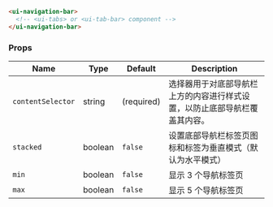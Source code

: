 ```html
<ui-navigation-bar>
  <!-- <ui-tabs> or <ui-tab-bar> component -->
</ui-navigation-bar>
```

### Props

| Name              | Type    | Default    | Description                                                                |
| ----------------- | ------- | ---------- | -------------------------------------------------------------------------- |
| `contentSelector` | string  | (required) | 选择器用于对底部导航栏上方的内容进行样式设置，以防止底部导航栏覆盖其内容。 |
| `stacked`         | boolean | `false`    | 设置底部导航栏标签页图标和标签为垂直模式（默认为水平模式）                 |
| `min`             | boolean | `false`    | 显示 3 个导航标签页                                                        |
| `max`             | boolean | `false`    | 显示 5 个导航标签页                                                        |
